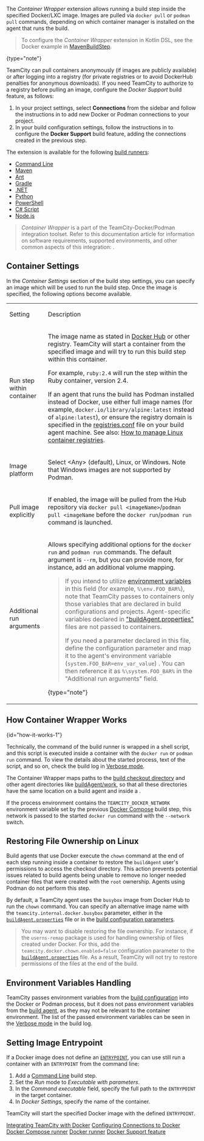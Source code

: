 [//]: # (title: Container Wrapper)
[//]: # (auxiliary-id: Container Wrapper;Docker Wrapper)

The _Container Wrapper_ extension allows running a build step inside the specified Docker/LXC image. Images are pulled via `docker pull` or `podman pull` commands, depending on which container manager is installed on the agent that runs the build.

> To configure the _Container Wrapper_ extension in Kotlin DSL, see the Docker example in [MavenBuildStep](https://www.jetbrains.com/help/teamcity/kotlin-dsl-documentation/buildSteps/maven-build-step/index.html).
>
{type="note"}

TeamCity can pull containers anonymously (if images are publicly available) or after logging into a registry (for private registries or to avoid DockerHub penalties for anonymous downloads). If you need TeamCity to authorize to a registry before pulling an image, configure the _Docker Support_ build feature, as follows:
1. In your project settings, select **Connections** from the sidebar and follow the instructions in [](configuring-connections-to-docker.md) to add new Docker or Podman connections to your project.
2. In your build configuration settings, follow the instructions in [](docker-support.md) to configure the **Docker Support** build feature, adding the connections created in the previous step.

The extension is available for the following [build runners](build-runner.md):

* [Command Line](command-line.md)
* [Maven](maven.md)
* [Ant](ant.md)
* [Gradle](gradle.md)
* [.NET](net.md)
* [Python](python.md)
* [PowerShell](powershell.md)
* [C# Script](c-script.md)
* [Node.js](nodejs.md)


>_Container Wrapper_ is a part of the TeamCity-Docker/Podman integration toolset. Refer to this documentation article for information on software requirements, supported environments, and other common aspects of this integration: [](integrating-teamcity-with-container-managers.md).

## Container Settings

In the _Container Settings_ section of the build step settings, you can specify an image which will be used to run the build step. Once the image is specified, the following options become available.

<table><tr>

<td>

Setting

</td>

<td>

Description

</td></tr><tr>

<td>

Run step within container

</td>

<td>

The image name as stated in [Docker Hub](https://hub.docker.com/) or other registry. TeamCity will start a container from the specified image and will try to run this build step within this container.

For example, `ruby:2.4` will run the step within the Ruby container, version 2.4.

If an agent that runs the build has Podman installed instead of Docker, use either full image names (for example, `docker.io/library/alpine:latest` instead of `alpine:latest`), or ensure the registry domain is specified in the [registries.conf](integrating-teamcity-with-container-managers.md#Environment+Requirements) file on your build agent machine. See also: [How to manage Linux container registries](https://www.redhat.com/sysadmin/manage-container-registries).

</td></tr><tr>

<td>

Image platform

</td>

<td>

Select &lt;Any&gt; (default), Linux, or Windows. Note that Windows images are not supported by Podman.

</td></tr><tr>

<td>

Pull image explicitly

</td>

<td>

If enabled, the image will be pulled from the Hub repository via `docker pull <imageName>`/`podman pull <imageName` before the `docker run`/`podman run` command is launched.

</td></tr><tr>

<td>

Additional run arguments

</td>

<td>

Allows specifying additional options for the `docker run` and `podman run` commands. The default argument is `--rm`, but you can provide more, for instance, add an additional volume mapping.

>If you intend to utilize [environment variables](configuring-build-parameters.md#Environment+Variables) in this field (for example, `%\env.FOO_BAR%`), note that TeamCity passes to containers only those variables that are declared in build configurations and projects. Agent-specific variables declared in ["buildAgent.properties"](configure-agent-installation.md) files are not passed to containers.
> 
> If you need a parameter declared in this file, define the configuration parameter and map it to the agent's environment variable (`system.FOO_BAR=env_var_value`) . You can then reference it as `%\system.FOO_BAR%` in the "Additional run arguments" field.
>
{type="note"}

</td></tr></table>

## How Container Wrapper Works
{id="how-it-works-1"}

Technically, the command of the build runner is wrapped in a shell script, and this script is executed inside a container with the `docker run` or `podman run` command. To view the details about the started process, text of the script, and so on, check the build log in [Verbose mode](build-log.md#Viewing+Build+Log).

The Container Wrapper maps paths to the [build checkout directory](build-checkout-directory.md) and other agent directories like <path>[buildAgent/work](agent-work-directory.md)</path>, so that all these directories have the same location on a build agent and inside a [](container-wrapper.md).

If the process environment contains the `TEAMCITY_DOCKER_NETWORK` environment variable set by the previous [Docker Compose](docker-compose.md) build step, this network is passed to the started `docker run` command with the `--network` switch.
                                     
## Restoring File Ownership on Linux

Build agents that use Docker execute the `chown` command at the end of each step running inside a container to restore the `buildAgent` user's permissions to access the checkout directory. This action prevents potential issues related to build agents being unable to remove no longer needed container files that were created with the `root` ownership. Agents using Podman do not perform this step.

By default, a TeamCity agent uses the `busybox` image from Docker Hub to run the `chown` command. You can specify an alternative image name with the `teamcity.internal.docker.busybox` parameter, either in the [`buildAgent.properties`](configure-agent-installation.md) file or in the [build configuration parameters](configuring-build-parameters.md).

>You may want to disable restoring the file ownership. For instance, if the `userns-remap` package is used for handling ownership of files created under Docker. For this, add the `teamcity.docker.chown.enabled=false` configuration parameter to the [`buildAgent.properties`](configure-agent-installation.md) file. As a result, TeamCity will not try to restore permissions of the files at the end of the build.

## Environment Variables Handling

TeamCity passes environment variables from the [build configuration](managing-builds.md) into the Docker or Podman process, but it does not pass environment variables from the [build agent](build-agent.md), as they may not be relevant to the container environment. The list of the passed environment variables can be seen in the [Verbose mode](build-log.md#Viewing+Build+Log) in the build log.

## Setting Image Entrypoint

If a Docker image does not define an [`ENTRYPOINT`](https://docs.docker.com/engine/reference/builder/#entrypoint), you can use still run a container with an `ENTRYPOINT` from the command line:
1. Add a [Command Line](command-line.md) build step.
2. Set the _Run_ mode to _Executable with parameters_.
3. In the _Command executable_ field, specify the full path to the `ENTRYPOINT` in the target container.
4. In _Docker Settings_, specify the name of the container.

TeamCity will start the specified Docker image with the defined `ENTRYPOINT`.

<seealso>
        <category ref="admin-guide">
            <a href="integrating-teamcity-with-container-managers.md">Integrating TeamCity with Docker</a>
            <a href="configuring-connections-to-docker.md">Configuring Connections to Docker</a>
            <a href="docker-compose.md">Docker Compose runner</a>
            <a href="docker.md">Docker runner</a>
            <a href="docker-support.md">Docker Support feature</a>
        </category>
</seealso>
